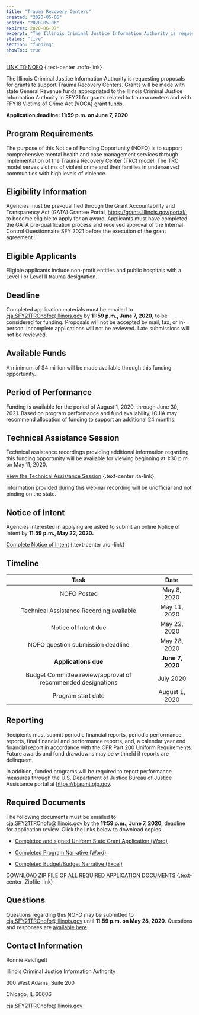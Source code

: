```yaml
---
title: "Trauma Recovery Centers"
created: "2020-05-06"
posted: "2020-05-06"
expires: 2020-06-07"
excerpt: "The Illinois Criminal Justice Information Authority is requesting proposals for grants to support Trauma Recovery Centers. Grants will be made with state General Revenue funds appropriated to the Illinois Criminal Justice Information Authority in SFY21 for grants related to trauma centers and with FFY18 Victims of Crime Act (VOCA) grant funds."
status: "live"
section: "funding"
showToc: true
---
```


[LINK TO NOFO](SFY21TRCNOFO.pdf) {.text-center .nofo-link}

The Illinois Criminal Justice Information Authority is requesting proposals for grants to support Trauma Recovery Centers. Grants will be made with state General Revenue funds appropriated to the Illinois Criminal Justice Information Authority in SFY21 for grants related to trauma centers and with FFY18 Victims of Crime Act (VOCA) grant funds. 

**Application deadline: 11:59 p.m. on June 7, 2020**

## Program Requirements

The purpose of this Notice of Funding Opportunity (NOFO) is to support comprehensive mental health and case management services through implementation of the Trauma Recovery Center (TRC) model. The TRC model serves victims of violent crime and their families in underserved communities with high levels of violence. 

## Eligibility Information

Agencies must be pre-qualified through the Grant Accountability and Transparency Act (GATA) Grantee Portal, https://grants.illinois.gov/portal/, to become eligible to apply for an award.  Applicants must have completed the GATA pre-qualification process and received approval of the Internal Control Questionnaire SFY 2021 before the execution of the grant agreement. 

## Eligible Applicants

Eligible applicants include non-profit entities and public hospitals with a Level I or Level II trauma designation.

## Deadline

Completed application materials must be emailed to cja.SFY21TRCnofo@Illinois.gov by **11:59 p.m., June 7, 2020**, to be considered for funding. Proposals will not be accepted by mail, fax, or in-person. Incomplete applications will not be reviewed. Late submissions will not be reviewed.

## Available Funds

A minimum of $4 million will be made available through this funding opportunity.  

## Period of Performance

Funding is available for the period of August 1, 2020, through June 30, 2021. Based on program performance and fund availability, ICJIA may recommend allocation of funding to support an additional 24 months. 

## Technical Assistance Session

Technical assistance recordings providing additional information regarding this funding opportunity will be available for viewing beginning at 1:30 p.m. on May 11, 2020. 

[View the Technical Assistance Session](https://www.youtube.com/channel/UCtZMzk8D3P4OixYTwsfPeKA) {.text-center .ta-link} 

Information provided during this webinar recording will be unofficial and not binding on the state.

## Notice of Intent

Agencies interested in applying are asked to submit an online Notice of Intent by **11:59 p.m., May 22, 2020.**

[Complete Notice of Intent](https://icjia.az1.qualtrics.com/jfe/form/SV_bkigApoM04e6o9D) {.text-center .noi-link}

## Timeline

|                           **Task**                        |      **Date**      |
| :-------------------------------------------------------: | :----------------: |
|                         NOFO Posted                       |   May 8, 2020  		 |
|            Technical Assistance Recording available       |   May 11, 2020     |
|                     Notice of Intent due                  |   May 22, 2020     |
|              NOFO question submission deadline            |   May 28, 2020     |
|                     **Applications due**                  |**June 7, 2020**|
|Budget Committee review/approval of recommended designations|   July 2020 |
|                      Program start date                   |   August 1, 2020  |

## Reporting

Recipients must submit periodic financial reports, periodic performance reports, final financial and performance reports, and, a calendar year end financial report in accordance with the CFR Part 200 Uniform Requirements. Future awards and fund drawdowns may be withheld if reports are delinquent.

In addition, funded programs will be required to report performance measures through the U.S. Department of Justice Bureau of Justice Assistance portal at https://bjapmt.ojp.gov.

## Required Documents

The following documents must be emailed to cja.SFY21TRCnofo@Illinois.gov by the **11:59 p.m., June 7, 2020,** deadline for application review. Click the links below to download copies.

- [Completed and signed Uniform State Grant Application (Word)](SFY21TRCAPPLICATION.docx) 

- [Completed Program Narrative (Word)](SFY21TRCNARRATIVE.docx) 

- [Completed Budget/Budget Narrative (Excel)](SFY21TRC.BUDGET.xlsx)

[DOWNLOAD ZIP FILE OF ALL REQUIRED APPLICATION DOCUMENTS](SFY21TRCZip.zip) {.text-center .Zipfile-link}

## Questions

Questions regarding this NOFO may be submitted to cja.SFY21TRCnofo@Illinois.gov until **11:59 p.m. on May 28, 2020**.  Questions and responses are [available here](ResponsetoSFY21TRCnofoQuestions.doc).

## Contact Information

Ronnie Reichgelt

Illinois Criminal Justice Information Authority

300 West Adams, Suite 200

Chicago, IL 60606

cja.SFY21TRCnofo@Illinois.gov

